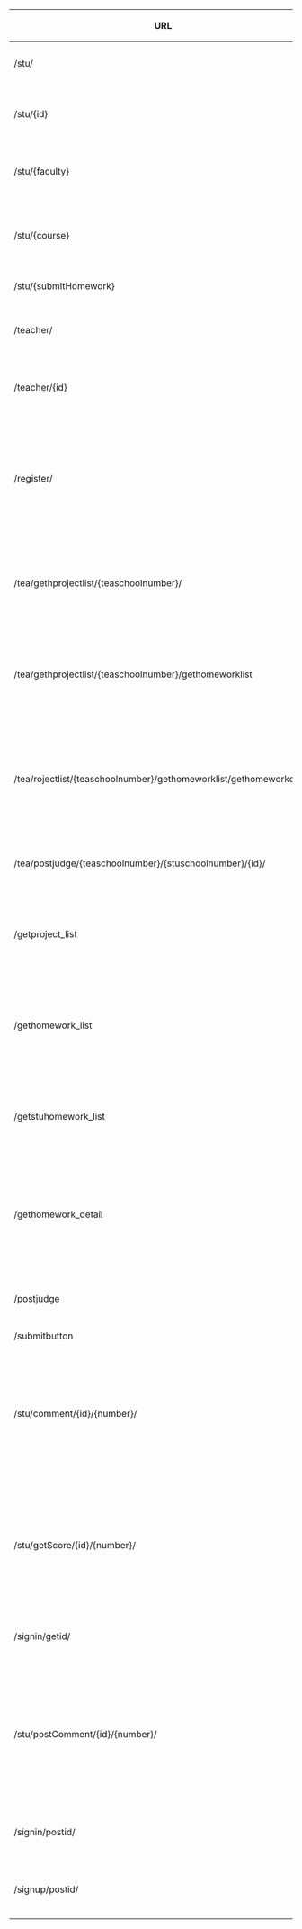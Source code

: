 URL | 功能描述|姓名
----|----|----|
 /stu/| 获取学生信息|杜谦
 /stu/{id} | 获取学生的姓名
 /stu/{faculty} |获取学生的院系
/stu/{course}|获取学生的所选课程
 /stu/{submitHomework} |提交作业
/teacher/	 |获取老师的信息
 /teacher/{id} |获取老师的姓名
 /register/ |注册界面，注册账号，密码和身份
/tea/gethprojectlist/{teaschoolnumber}/ |获取老师发布的作业列表|李志伟
/tea/gethprojectlist/{teaschoolnumber}/gethomeworklist | 获取老师收到的学生的作业列表
/tea/rojectlist/{teaschoolnumber}/gethomeworklist/gethomeworkdetail|获取学生提交的一份作业的具体信息
/tea/postjudge/{teaschoolnumber}/{stuschoolnumber}/{id}/|提交教师的评价
/getproject_list |获取老师发布的作业列表|李志伟
/gethomework_list | 获取老师收到的学生的作业列表
/getstuhomework_list| 获取学生提交的作业列表
/gethomework_detail|获取学生提交的一份作业的具体信息
/postjudge|提交教师的评价
/submitbutton|提交
/stu/comment/{id}/{number}/ | 评论区在某同学第几条作业下获取已有评论|吴怡雯
/stu/getScore/{id}/{number}/| 评论区在某同学第几条作业下获取分数
/signin/getid/|登录获取身份信息
/stu/postComment/{id}/{number}/ | 评论区在某同学第几条作业下提交学生的评论
/signin/postid/|登录提交身份信息
/signup/postid/|注册提交身份信息
 